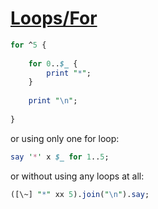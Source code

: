 [1]: http://rosettacode.org/wiki/Loops/For

# [Loops/For][1]

```perl
for ^5 {
 
	for 0..$_ {
		print "*";
	}
 
	print "\n";
 
}
```


or using only one for loop:

```perl
say '*' x $_ for 1..5;
```


or without using any loops at all:

```perl
([\~] "*" xx 5).join("\n").say;
```